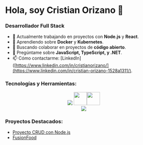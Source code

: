 # Hola, soy Cristian Orizano 👋

### Desarrollador Full Stack

- 🔭 Actualmente trabajando en proyectos con **Node.js** y **React**.
- 🌱 Aprendiendo sobre **Docker** y **Kubernetes**.
- 👯 Buscando colaborar en proyectos de **código abierto**.
- 💬 Pregúntame sobre **JavaScript, TypeScript, y .NET**.
- 📫 Cómo contactarme: [LinkedIn]([https://www.linkedin.com/in/cristianorizano/](https://www.linkedin.com/in/cristian-orizano-1528a1311/).

### Tecnologías y Herramientas:

<div align="center">
      <img src="https://skillicons.dev/icons?i=java,spring,cs,dotnet,nodejs,express,prisma,postman" />
     <img src="https://cdn.jsdelivr.net/gh/devicons/devicon@latest/icons/microsoftsqlserver/microsoftsqlserver-original-wordmark.svg"width="42" height="42"/><img src="https://cdn.jsdelivr.net/gh/devicons/devicon@latest/icons/mysql/mysql-original-wordmark.svg"width="42" height="42" /> <br>
      <img src="https://skillicons.dev/icons?i=react,vite,angular,css,html,js,ts,bootstrap" /><br>

</div>

### Proyectos Destacados:

- [Proyecto CRUD con Node.js](https://github.com/CristianOrizano/App-CRUD-NodeJS)
- [FusionFood](https://github.com/CristianOrizano/App-FusionFood-React)
